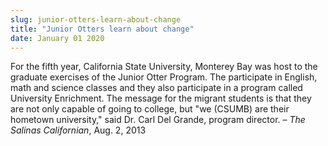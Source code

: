 ```yaml
---
slug: junior-otters-learn-about-change
title: "Junior Otters learn about change"
date: January 01 2020
---
```


 
<p>
  For the fifth year, California State University, Monterey Bay was host to the
  graduate exercises of the Junior Otter Program. The participate in English,
  math and science classes and they also participate in a program called
  University Enrichment. The message for the migrant students is that they are
  not only capable of going to college, but "we (CSUMB) are their hometown
  university," said Dr. Carl Del Grande, program director. –
  <em>The Salinas Californian</em>, Aug. 2, 2013
</p>
 
